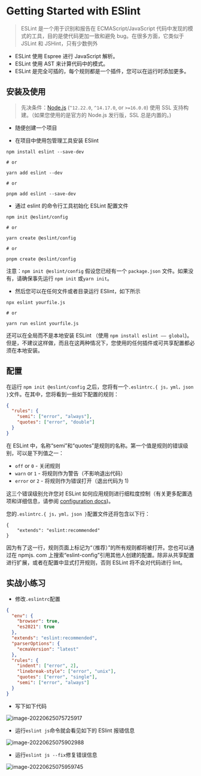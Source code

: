 # Getting Started with ESlint

> ESLint 是一个用于识别和报告在 ECMAScript/JavaScript 代码中发现的模式的工具，目的是使代码更加一致和避免 bug。在很多方面，它类似于 JSLint 和 JSHint，只有少数例外

- ESLint 使用 Espree 进行 JavaScript 解析。
- ESLint 使用 AST 来计算代码中的模式。
- ESLint 是完全可插的，每个规则都是一个插件，您可以在运行时添加更多。

## 安装及使用

> 先决条件：[Node.js](https://nodejs.org/en/) (`^12.22.0`, `^14.17.0`, or `>=16.0.0`) 使用 SSL 支持构建。（如果您使用的是官方的 Node.js 发行版，SSL 总是内置的。)

- 随便创建一个项目

- 在项目中使用包管理工具安装 ESlint

```shell
npm install eslint --save-dev

# or

yarn add eslint --dev

# or

pnpm add eslint --save-dev
```

- 通过 eslint 的命令行工具初始化 ESLint 配置文件

```shell
npm init @eslint/config

# or

yarn create @eslint/config

# or

pnpm create @eslint/config

```

注意：`npm init @eslint/config` 假设您已经有一个 `package.json` 文件。如果没有，请确保事先运行 `npm init` 或`yarn init`。

- 然后您可以在任何文件或者目录运行 ESlint，如下所示

```shell
npx eslint yourfile.js

# or

yarn run eslint yourfile.js
```

还可以在全局而不是本地安装 ESLint （使用 `npm install eslint —— global`)。但是，不建议这样做，而且在这两种情况下，您使用的任何插件或可共享配置都必须在本地安装。

## 配置

在运行 `npm init @eslint/config` 之后，您将有一个`.eslintrc.{ js，yml，json }`文件。在其中，您将看到一些如下配置的规则：
```json
{
  "rules": {
    "semi": ["error", "always"],
    "quotes": ["error", "double"]
  }
}
```

在 ESLint 中，名称“semi”和“quotes”是规则的名称。第一个值是规则的错误级别，可以是下列值之一：
- `off` or `0` - 关闭规则
- `warn` or `1` - 将规则作为警告（不影响退出代码）
- `error` or `2` - 将规则作为错误打开（退出代码为 1)

这三个错误级别允许您对 ESLint 如何应用规则进行细粒度控制（有关更多配置选项和详细信息，请参阅 [configuration docs](https://eslint.org/docs/latest/user-guide/configuring/))。

您的`.eslintrc.{ js，yml，json }`配置文件还将包含以下行：
```shell
{
    "extends": "eslint:recommended"
}
```

因为有了这一行，规则页面上标记为“（推荐）”的所有规则都将被打开。您也可以通过在 npmjs. com 上搜索“eslint-config”引用其他人创建的配置。除非从共享配置进行扩展，或者在配置中显式打开规则，否则 ESLint 将不会对代码进行 lint。

## 实战小练习

- 修改`.eslintrc`配置

```json
{
  "env": {
    "browser": true,
    "es2021": true
  },
  "extends": "eslint:recommended",
  "parserOptions": {
    "ecmaVersion": "latest"
  },
  "rules": {
    "indent": ["error", 2],
    "linebreak-style": ["error", "unix"],
    "quotes": ["error", "single"],
    "semi": ["error", "always"]
  }
}
```

- 写下如下代码

![image-20220625075725917](https://tva1.sinaimg.cn/large/e6c9d24egy1h3k5smscgdj20yw0qwgo6.jpg)

- 运行`eslint js`命令就会看见如下的 ESlint 报错信息

![image-20220625075902988](https://tva1.sinaimg.cn/large/e6c9d24egy1h3k5ub461aj20m405wq3m.jpg)

- 运行`eslint js --fix`修复错误信息

![image-20220625075959745](https://tva1.sinaimg.cn/large/e6c9d24egy1h3k5vamqsxj20o60yqwj4.jpg)
